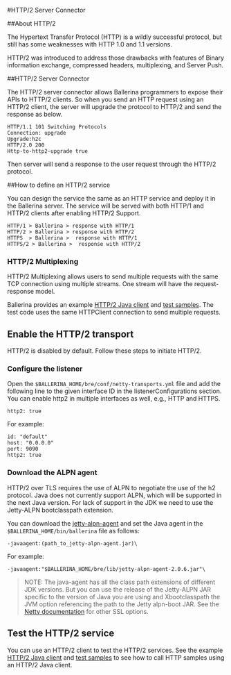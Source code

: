 #HTTP/2 Server Connector

##About HTTP/2

The Hypertext Transfer Protocol (HTTP) is a wildly successful protocol,  but still has some weaknesses with HTTP 1.0 and 1.1 versions.

HTTP/2 was introduced to address those drawbacks with features of Binary information exchange, compressed headers, multiplexing, and Server Push.

##HTTP/2 Server Connector

The HTTP/2 server connector allows Ballerina programmers to expose their APIs to HTTP/2 clients. So when you send an HTTP request using an HTTP/2 client, the server will upgrade the protocol to HTTP/2 and send the response as below.

```
HTTP/1.1 101 Switching Protocols
Connection: upgrade
Upgrade:h2c
HTTP/2.0 200
Http-to-http2-upgrade true
```

Then server will send a response to the user request through the HTTP/2 protocol.

##How to define an HTTP/2 service

You can design the service the same as an HTTP service and deploy it in the Ballerina server. The service will be served with both HTTP/1 and HTTP/2 clients after enabling HTTP/2 Support.

```
HTTP/1 > Ballerina > response with HTTP/1
HTTP/2 > Ballerina > response with HTTP/2
HTTPS  > Ballerina >  response with HTTP/1
HTTPS/2 > Ballerina >  response with HTTP/2
```

### HTTP/2 Multiplexing
HTTP/2 Multiplexing allows users to send multiple requests with the same TCP connection using multiple streams. One stream will have the request-response model.

Ballerina provides an example [HTTP/2 Java client][3] and [test samples][4]. The test code uses the same HTTPClient 
connection to send multiple requests.

## Enable the HTTP/2 transport

HTTP/2 is disabled by default. Follow these steps to initiate HTTP/2.

### Configure the listener

Open the `$BALLERINA_HOME/bre/conf/netty-transports.yml` file and add the following line to the given interface ID in the listenerConfigurations section. You can enable http2 in multiple interfaces as well, e.g., HTTP and HTTPS.

```
http2: true
```

For example:

```
id: "default"
host: "0.0.0.0"
port: 9090
http2: true
```

### Download the ALPN agent

HTTP/2 over TLS requires the use of ALPN to negotiate the use of the h2 protocol. Java does not currently support ALPN, which will be supported in the next Java version. For lack of support in the JDK we need to use the Jetty-ALPN  bootclasspath extension.

You can download the [jetty-alpn-agent][1] and set the Java agent in the `$BALLERINA_HOME/bin/ballerina` file as follows:

```
-javaagent:(path_to_jetty-alpn-agent.jar)\
```

For example:

```
-javaagent:"$BALLERINA_HOME/bre/lib/jetty-alpn-agent-2.0.6.jar"\
```
>NOTE: The java-agent has all the class path extensions of different JDK versions. But you can use the release of the Jetty-ALPN JAR specific to the version of Java you are using and Xbootclasspath the JVM option referencing the path to the Jetty alpn-boot JAR. See the [Netty documentation][2] for other SSL options.

[1]: https://mvnrepository.com/artifact/org.mortbay.jetty.alpn/jetty-alpn-agent/2.0.6

[2]: http://netty.io/wiki/requirements-for-4.x.html

## Test the HTTP/2 service

You can use an HTTP/2 client to test the HTTP/2 services. See the example [HTTP/2 Java client][3] and [test samples][4] to see how to call HTTP samples using an HTTP/2 Java client.

[3]: https://github.com/ballerinalang/ballerina/tree/master/modules/tests/test-integration/src/test/java/org/ballerinalang/test/util/http2

[4]: https://github.com/ballerinalang/ballerina/tree/master/modules/tests/test-integration/src/test/java/org/ballerinalang/test/service/http2/sample
